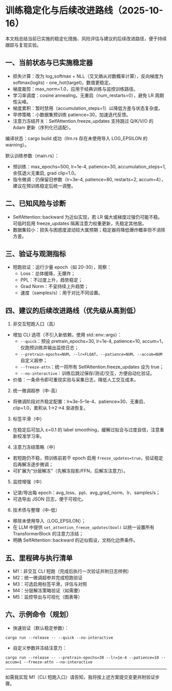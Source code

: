 # 训练稳定化与后续改进路线（2025-10-16）

本文档总结当前已实施的稳定化措施、风险评估与建议的后续改进路径，便于持续跟踪与复现实验。

## 一、当前状态与已实施稳定器

- 损失计算：改为 log_softmax + NLL（交叉熵从对数概率计算），反向梯度为 softmax(logits) - one_hot(target)，数值更稳定。
- 梯度裁剪：max_norm=1.0，应用于经典训练与监控训练路径。
- 学习率调度：cosine annealing，无重启（num_restarts=0），避免 LR 周期性尖峰。
- 梯度累积：暂时禁用（accumulation_steps=1）以降低方差与状态复杂度。
- 早停策略：小数据集预训练 patience=30，加速迭代反馈。
- 注意力冻结开关：SelfAttention.freeze_updates 支持跳过 Q/K/V/O 的 Adam 更新（序列化已适配）。

编译状态：cargo build 成功（llm.rs 存在未使用导入 LOG_EPSILON 的 warning）。

默认训练参数（main.rs）：
- 预训练：max_epochs=500, lr=1e-4, patience=30, accumulation_steps=1, 余弦退火无重启, grad clip=1.0。
- 指令微调：仍保留旧参数（lr=3e-4, patience=80, restarts=2, accum=4），建议在预训练稳定后统一调整。

## 二、已知风险与诊断

- SelfAttention::backward 为近似实现，若 LR 偏大或梯度过强仍可能不稳。可临时启用 freeze_updates 隔离注意力权重更新，先稳定其他层。
- 数据集较小：损失与困惑度波动较大属预期；稳定器将降低爆炸概率但不消除方差。

## 三、验证与观测指标

- 短跑验证：运行少量 epoch（如 20-30），观察：
  - Loss：总体缓降，无爆炸；
  - PPL：不过度上升，趋势稳定；
  - Grad Norm：不呈持续上升趋势；
  - 速度（samples/s）：用于对比不同设置。

## 四、建议的后续改进路线（优先级从高到低）

1) 非交互短跑入口（高）
- 增加 CLI 选项（不引入新依赖，使用 std::env::args）：
  - `--quick`：预设 pretrain_epochs=30, lr=1e-4, patience=10, accum=1，仅跑预训练并输出监控日志；
  - `--pretrain-epochs=NUM`、`--lr=FLOAT`、`--patience=NUM`、`--accum=NUM` 自定义超参；
  - `--freeze-attn`：统一将所有 SelfAttention.freeze_updates 设为 true；
  - `--no-interactive`：训练后跳过保存/测试/交互，方便自动化验证。
- 价值：一条命令即可重现实验与采集日志，降低人工交互成本。

2) 统一微调超参（中-高）
- 将微调阶段对齐稳定配置：lr≈3e-5–1e-4、patience≈30、无重启、clip=1.0，累积从 1→2→4 渐进恢复。

3) 标签平滑（中）
- 在稳定后可加入 ε=0.1 的 label smoothing，缓解过拟合与过度自信，注意重新校准学习率。

4) 注意力冻结策略（中）
- 若短跑仍不稳，预训练前若干 epoch 启用 `freeze_updates=true`，验证稳定后再解冻逐步微调；
- 可扩展为“分层解冻”（先解冻投影/FFN，后解冻注意力）。

5) 监控增强（中）
- 记录/导出每 epoch：avg_loss、ppl、avg_grad_norm、lr、samples/s；
- 可选导出 JSON 日志，便于可视化。

6) 技术债与整理（中-低）
- 移除未使用导入（LOG_EPSILON）；
- 在 LLM 中提供 `set_attention_freeze_updates(bool)` 以统一设置所有 TransformerBlock 的注意力冻结；
- 明确 SelfAttention::backward 的近似假设，文档化边界条件。

## 五、里程碑与执行清单

- M1：非交互 CLI 短跑（完成后执行一次验证并附日志样例）
- M2：统一微调超参并完成短跑验证
- M3：可选启用标签平滑，评估与对照
- M4：分层解冻策略验证（如需要）
- M5：监控导出与可视化（图表等）

## 六、示例命令（规划）

- 快速验证（默认稳定参数）：
```
cargo run --release -- --quick --no-interactive
```
- 自定义参数并冻结注意力：
```
cargo run --release -- --pretrain-epochs=30 --lr=1e-4 --patience=10 --accum=1 --freeze-attn --no-interactive
```

---
如需我实现 M1（CLI 短跑入口）请告知，我将按上述方案提交变更并附验证步骤。
